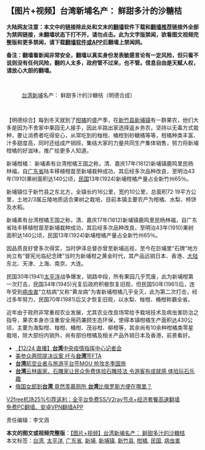  <h2>【图片+视频】台湾新埔名产： 鲜甜多汁的沙糖桔</h2> <p class="notice"><b>大陆网友注意：本文中的链接除此处和文末的<a href="https://github.com/bannedbook/fanqiang" >翻墙</a>软件下载和<a href="https://github.com/killgcd/justmysocks/blob/master/README.md">翻墙推荐</a>链接外全部为禁网链接，未翻墙状态下打不开，请勿点击。此为文字版禁闻，欲看图文视频完整版和更多禁闻，请下载<a href="https://github.com/bannedbook/fanqiang">翻墙软件或APP</a>后翻墙上禁闻网。</p><p>备注：翻墙看新闻非常安全，翻墙以真实身份发表敏感言论有一定风险，但只看不说则没有任何风险，翻的人太多，政府管不过来，也不管。信息自由是天赋人权，请放心大胆的翻墙。</b></p>  <div class="entry"> <br /> <figure><figcaption class="wp-caption-text"><a href="https://www.bannedbook.org/bnews/tag/%e5%8f%b0%e6%b9%be/" class="st_tag internal_tag" rel="tag" title="标签 台湾 下的日志">台湾</a><a href="https://www.bannedbook.org/bnews/tag/%E6%96%B0%E5%9F%94/" class="st_tag internal_tag" rel="tag" title="标签 新埔 下的日志">新埔</a>名产：   鲜甜多汁的沙糖桔（明德合成）</figcaption></figure> <p></p> <p>&nbsp;</p> <p>【明德综合】每到冬天就到了<a href="https://www.bannedbook.org/bnews/tag/%E6%9F%91%E6%A9%98/" class="st_tag internal_tag" rel="tag" title="标签 柑橘 下的日志">柑橘</a>的盛产季，在<a href="https://www.bannedbook.org/bnews/tag/%E6%96%B0%E7%AB%B9%E5%8E%BF/" class="st_tag internal_tag" rel="tag" title="标签 新竹县 下的日志">新竹县</a><a href="https://www.bannedbook.org/bnews/tag/%E6%96%B0%E5%9F%94%E9%95%87/" class="st_tag internal_tag" rel="tag" title="标签 新埔镇 下的日志">新埔镇</a>有一群果农，他们大多是因为不舍家中果园无人接手，因此半路出家选择返乡务农，坚持以无毒方式栽种，要让消费者吃得安心，从常吃到的椪柑、桶柑到砂糖橘等等，柑橘种类丰富、汁多甜度高，同时还组成产销班，集结大家的力量共同生产集体销售，努力将新埔柑橘的好滋味，推广给更多人知道。</p>  <p>新埔柑橘： 新埔素有台湾柑橘王国之称，清、嘉庆17年(1812)新埔镇鹿鸣里民杨林福，自<a href="https://www.bannedbook.org/bnews/tag/%e5%b9%bf%e4%b8%9c%e7%9c%81/" class="st_tag internal_tag" rel="tag" title="标签 广东省 下的日志">广东省</a>陆丰移植柑苗至新埔栽种成功，其后经多次品种改良，至明治43年(1910)果树面积达140公顷，<a href="https://www.bannedbook.org/bnews/tag/%E6%B0%91%E5%9B%BD/" class="st_tag internal_tag" rel="tag" title="标签 民国 下的日志">民国</a>13年(1924)新埔柑橘产量占全新竹州65％。</p> <p> 新埔镇位于新竹县之东北方，全镇长约16公里，宽约10公里，总面积72·19平方公里，土地2/3属丘陵地质适合果树之栽培，目前本镇主要农产为柑橘、水梨、柿饼及水稻。</p> <p> 新埔素有台湾柑橘王国之称，清、嘉庆17年(1812)新埔镇鹿鸣里民杨林福，自广东省陆丰移植柑苗至新埔栽种成功，其后经多次品种改良，至明治43年(1910)果树面积达140公顷，民国13年(1924)新埔柑橘产量占全新竹州65％。</p>  <p>因品质良好曾多次得奖，当时伊泽总督亦曾至新埔巡视，至今在巨埔里“石牌”地方尚立有“督宪光临纪念碑”当时为新埔柑之黄金时代，其产品远销日本、香港、<span class='wp_keywordlink_affiliate'><a href="https://www.bannedbook.org/" title="大陆" target="_blank">大陆</a></span>东北、天津、上海、南京、大连。</p> <p> 民国30年(1941)<a href="https://www.bannedbook.org/bnews/tag/%e5%a4%aa%e5%b9%b3%e6%b4%8b/" class="st_tag internal_tag" rel="tag" title="标签 太平洋 下的日志">太平洋</a>战争爆发，销路中段，所有果园几乎荒废，此为新埔柑第一次打击，民国34年(1945)光复后政府积极恢复旧观，但民国50年(1961)后，连年受到<a href="https://www.bannedbook.org/bnews/tag/%E7%97%85%E8%99%AB%E5%AE%B3/" class="st_tag internal_tag" rel="tag" title="标签 病虫害 下的日志">病虫害</a>“立枯病”又称“黄龙病”为害新埔柑橘几乎全灭，此为第二次打击，经过多年努力，民国70年(1981)后又才恢复旧观，以水梨、椪柑、桶柑称霸全省。</p> <p> 近年由于政府非常重视农业发展，尤其农业改良场常给予栽培技术及病虫害防治之指导，果农本身亦注重安全用药兼顾生态环保，使得本镇柑橘生产面积达430公顷，主要为海梨柑、椪柑、桶柑、茂谷柑、柳橙等，其余尚有10余种柑橘类零星栽培，除大部份内销外，尚有部份柑橘及相关产品外销日本及香港，前景看好。</p>  <ul class='op-related-articles' title='相关阅读'> <li><a href='https://www.bannedbook.org/bnews/bannedvideo/20201224/1454061.html' target='_blank'>【12/24 直播】<b>台湾</b>中央疫情指挥中心记者会</a></li> <li><a href='https://www.bannedbook.org/bnews/comments/20201224/1453967.html' target='_blank'>美参众两院提决议案 吁与<b>台湾</b>签FTA</a></li> <li><a href='https://www.bannedbook.org/bnews/taiwannews/20201224/1453877.html' target='_blank'><b>台湾</b>航空业者与旅游平台签MOU 抢攻冬季国旅</a></li> <li><a href='https://www.bannedbook.org/bnews/bannedvideo/20201224/1453780.html' target='_blank'><b>台湾</b>云林画家、石雕家让民众免费体验石雕技法 令游客有成就感 体验玩石乐趣</a></li> <li><a href='https://www.bannedbook.org/bnews/taiwannews/20201224/1453762.html' target='_blank'>俄国女郎到<b>台湾</b> 竟然羡慕厕所 <b>台湾</b>比俄罗斯方便在哪里？</a></li> </ul> <p class="texttj"> <a href="https://github.com/bannedbook/fanqiang/wiki/V2ray%E6%9C%BA%E5%9C%BA" target="_blank">V2free机场25%引荐返利：全平台免费SS/V2ray节点+经济套餐高速翻墙</a><br/> <a href="https://github.com/bannedbook/fanqiang/wiki/%E7%A6%81%E9%97%BB%E7%BD%91%E5%AE%89%E5%8D%93%E7%BF%BB%E5%A2%99%E6%96%B0%E9%97%BBAPP" target="_blank">免费PC翻墙、安卓VPN翻墙APP</a></p><p>责任编辑：李文涵</p><a name='sharetosocial'></a>       <div><b>本文的图文或视频完整版</b>：<a href='https://www.bannedbook.org/bnews/comments/20201224/1454113.html'>【图片+视频】台湾新埔名产： 鲜甜多汁的沙糖桔</a></div>  </div><!--END ENTRY--> <div class="postfooter"> <div>本文标签：<a href="https://www.bannedbook.org/bnews/tag/%e5%8f%b0%e6%b9%be/" rel="tag">台湾</a>, <a href="https://www.bannedbook.org/bnews/tag/%e5%a4%aa%e5%b9%b3%e6%b4%8b/" rel="tag">太平洋</a>, <a href="https://www.bannedbook.org/bnews/tag/%e5%b9%bf%e4%b8%9c%e7%9c%81/" rel="tag">广东省</a>, <a href="https://www.bannedbook.org/bnews/tag/%E6%96%B0%E5%9F%94/" rel="tag">新埔</a>, <a href="https://www.bannedbook.org/bnews/tag/%E6%96%B0%E5%9F%94%E9%95%87/" rel="tag">新埔镇</a>, <a href="https://www.bannedbook.org/bnews/tag/%E6%96%B0%E7%AB%B9%E5%8E%BF/" rel="tag">新竹县</a>, <a href="https://www.bannedbook.org/bnews/tag/%E6%9F%91%E6%A9%98/" rel="tag">柑橘</a>, <a href="https://www.bannedbook.org/bnews/tag/%E6%B0%91%E5%9B%BD/" rel="tag">民国</a>, <a href="https://www.bannedbook.org/bnews/tag/%E7%97%85%E8%99%AB%E5%AE%B3/" rel="tag">病虫害</a></div>  </div><!--END POSTFOOTER--> 